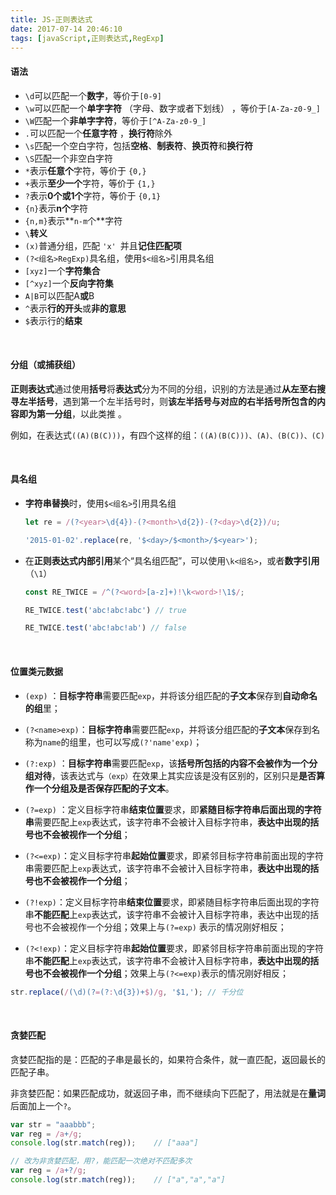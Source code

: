```yaml
---
title: JS-正则表达式
date: 2017-07-14 20:46:10
tags: [javaScript,正则表达式,RegExp]
---
```


#### 语法

- `\d`可以匹配一个**数字**，等价于`[0-9] `
- `\w`可以匹配一个**单字字符** （字母、数字或者下划线） ，等价于`[A-Za-z0-9_]` 
- `\W`匹配一个**非单字字符**，等价于`[^A-Za-z0-9_]`
- `.`可以匹配一个**任意字符** ，**换行符**除外
- `\s`匹配一个空白字符，包括**空格**、**制表符**、**换页符**和**换行符**
- `\S`匹配一个非空白字符
- `*`表示**任意个**字符，等价于 `{0,} `
- `+`表示**至少一个**字符，等价于 `{1,}` 
- `?`表示**0个或1个**字符，等价于 `{0,1}` 
- `{n}`表示**n个**字符
- `{n,m}`表示**`n-m`个**字符 
- `\`**转义** 
- `(x)`普通分组，匹配 `'x' `并且**记住匹配项**
- `(?<组名>RegExp)`具名组，使用`$<组名>`引用具名组
- `[xyz]`一个**字符集合**
- `[^xyz]`一个**反向字符集**
- `A|B`可以匹配A**或**B 
- `^`表示**行的开头**或**非的意思** 
- `$`表示行的**结束** 

<!--more-->

<br/>



#### 分组（或捕获组）

**正则表达式**通过使用**括号**将**表达式**分为不同的分组，识别的方法是通过**从左至右搜寻左半括号**，遇到第一个左半括号时，则**该左半括号与对应的右半括号所包含的内容即为第一分组**，以此类推 。

例如，在表达式`((A)(B(C)))`，有四个这样的组：`((A)(B(C)))、(A)、(B(C))、(C)`

<br/>



#### 具名组

- **字符串替换**时，使用`$<组名>`引用具名组

  ```javascript
  let re = /(?<year>\d{4})-(?<month>\d{2})-(?<day>\d{2})/u;
  
  '2015-01-02'.replace(re, '$<day>/$<month>/$<year>');
  ```

- 在**正则表达式内部引用**某个“具名组匹配”，可以使用`\k<组名>`，或者**数字引用**（`\1`）

  ```javascript
  const RE_TWICE = /^(?<word>[a-z]+)!\k<word>!\1$/;
  
  RE_TWICE.test('abc!abc!abc') // true
  
  RE_TWICE.test('abc!abc!ab') // false
  ```

<br/>



#### 位置类元数据

- `(exp)` ：**目标字符串**需要匹配`exp`，并将该分组匹配的**子文本**保存到**自动命名的组**里；



- `(?<name>exp)`：**目标字符串**需要匹配`exp`，并将该分组匹配的**子文本**保存到名称为`name`的组里，也可以写成`(?'name'exp)`；



- `(?:exp)` ：**目标字符串**需要匹配`exp`，该**括号所包括的内容不会被作为一个分组对待**，该表达式与`（exp）`在效果上其实应该是没有区别的，区别只是**是否算作一个分组及是否保存匹配的子文本**。



- `(?=exp)` ：定义目标字符串**结束位置**要求，即**紧随目标字符串后面出现的字符串**需要匹配上`exp`表达式，该字符串不会被计入目标字符串，**表达中出现的括号也不会被视作一个分组**；



- `(?<=exp)`：定义目标字符串**起始位置**要求，即紧邻目标字符串前面出现的字符串需要匹配上`exp`表达式，该字符串不会被计入目标字符串，**表达中出现的括号也不会被视作一个分组**；



- `(?!exp)`：定义目标字符串**结束位置**要求，即紧随目标字符串后面出现的字符串**不能匹配**上`exp`表达式，该字符串不会被计入目标字符串，表达中出现的括号也不会被视作一个分组；效果上与`(?=exp)` 表示的情况刚好相反；



- `(?<!exp)`：定义目标字符串**起始位置**要求，即紧邻目标字符串前面出现的字符串**不能匹配**上`exp`表达式，该字符串不会被计入目标字符串，**表达中出现的括号也不会被视作一个分组**；效果上与`(?<=exp)`表示的情况刚好相反；

```js
str.replace(/(\d)(?=(?:\d{3})+$)/g, '$1,'); // 千分位
```

<br/>



#### 贪婪匹配

贪婪匹配指的是：匹配的子串是最长的，如果符合条件，就一直匹配，返回最长的匹配子串。

非贪婪匹配：如果匹配成功，就返回子串，而不继续向下匹配了，用法就是在**量词**后面加上一个`?`。

```javascript
var str = "aaabbb";
var reg = /a+/g;
console.log(str.match(reg));    // ["aaa"]

// 改为非贪婪匹配，用?，能匹配一次绝对不匹配多次
var reg = /a+?/g;
console.log(str.match(reg));    // ["a","a","a"]
```
